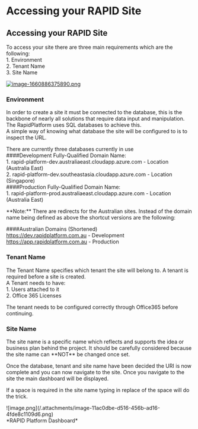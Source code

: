 # Accessing your RAPID Site

## Accessing your RAPID Site

To access your site there are three main requirements which are the following:  
1\. Environment  
2\. Tenant Name  
3\. Site Name

[![image-1660886375890.png](https://docs.rapidplatform.com/uploads/images/gallery/2022-08/scaled-1680-/BQkSd9uHKhZmuoqn-image-1660886375890.png)](https://docs.rapidplatform.com/uploads/images/gallery/2022-08/BQkSd9uHKhZmuoqn-image-1660886375890.png)

### Environment

  
In order to create a site it must be connected to the database, this is the backbone of nearly all solutions that require data input and manipulation. The RapidPlatform uses SQL databases to achieve this.  
A simple way of knowing what database the site will be configured to is to inspect the URL.

There are currently three databases currently in use   
\####Development Fully-Qualified Domain Name:  
1\. rapid-platform-dev.australiaeast.cloudapp.azure.com - Location (Australia East)  
2\. rapid-platform-dev.southeastasia.cloudapp.azure.com - Location (Singapore)  
\####Production Fully-Qualified Domain Name:  
1\. rapid-platform-prod.australiaeast.cloudapp.azure.com - Location (Australia East)

\*\*Note:\*\* There are redirects for the Australian sites. Instead of the domain name being defined as above the shortcut versions are the following:

\####Australian Domains (Shortened)  
https://dev.rapidplatform.com.au - Development  
https://app.rapidplatform.com.au - Production

### Tenant Name

  
The Tenant Name specifies which tenant the site will belong to. A tenant is required before a site is created.  
A Tenant needs to have:  
1\. Users attached to it  
2\. Office 365 Licenses

The tenant needs to be configured correctly through Office365 before continuing.

### Site Name

  
The site name is a specific name which reflects and supports the idea or business plan behind the project. It should be carefully considered because the site name can \*\*NOT\*\* be changed once set.

Once the database, tenant and site name have been decided the URI is now complete and you can now navigate to the site. Once you navigate to the site the main dashboard will be displayed.

If a space is required in the site name typing $%20$ in replace of the space will do the trick.

  
!\[image.png\](/.attachments/image-11ac0dbe-d516-456b-ad16-4fde8c1109d6.png)  
\*RAPID Platform Dashboard\*